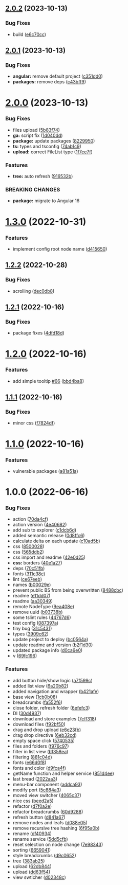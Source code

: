 ## [2.0.2](https://github.com/artemnih/ngx-explorer/compare/v2.0.1...v2.0.2) (2023-10-13)


### Bug Fixes

* build ([e6c70cc](https://github.com/artemnih/ngx-explorer/commit/e6c70cc5d8a0e58ad7873005b293e37dd8d07c3e))

## [2.0.1](https://github.com/artemnih/ngx-explorer/compare/v2.0.0...v2.0.1) (2023-10-13)


### Bug Fixes

* **angular:** remove default project ([c351dd0](https://github.com/artemnih/ngx-explorer/commit/c351dd0dad110a07742eca2e18f6e6e88197bfae))
* **packages:** remove deps ([c43bff9](https://github.com/artemnih/ngx-explorer/commit/c43bff96e273ef21404be36147d1aaffe0274fd7))

# [2.0.0](https://github.com/artemnih/ngx-explorer/compare/v1.3.0...v2.0.0) (2023-10-13)


### Bug Fixes

* files upload ([5b83f74](https://github.com/artemnih/ngx-explorer/commit/5b83f74b1f8ceff3d2fb1034426fcc4a0d79fe38))
* **ga:** script fix ([1d040dd](https://github.com/artemnih/ngx-explorer/commit/1d040dd73e04baa66792227d8d251e940f7abfad))
* **package:** update packages ([8229950](https://github.com/artemnih/ngx-explorer/commit/822995035f2316d19e32e21f662e76262fffa6c5))
* **ts:** types and tsconfig ([74ab1c9](https://github.com/artemnih/ngx-explorer/commit/74ab1c9dfb034b72672703f01afdba8bc21e1b58))
* **upload:** correct FileList type ([1f7ce7f](https://github.com/artemnih/ngx-explorer/commit/1f7ce7fe46ac24a1f1bdbec45ad58eab0fe162de))


### Features

* **tree:** auto refresh ([916532b](https://github.com/artemnih/ngx-explorer/commit/916532bf994efdc589751c400f42a6bade019c7a))


### BREAKING CHANGES

* **package:** migrate to Angular 16

# [1.3.0](https://github.com/artemnih/ngx-explorer/compare/v1.2.2...v1.3.0) (2022-10-31)


### Features

* implement config root node name ([d415650](https://github.com/artemnih/ngx-explorer/commit/d4156502e50479a8996f98e5836cd4e0ce33cb6a))

## [1.2.2](https://github.com/artemnih/ngx-explorer/compare/v1.2.1...v1.2.2) (2022-10-28)


### Bug Fixes

* scrolling ([dec0db8](https://github.com/artemnih/ngx-explorer/commit/dec0db89376271be0f359f83811a61a2be35b660))

## [1.2.1](https://github.com/artemnih/ngx-explorer/compare/v1.2.0...v1.2.1) (2022-10-16)


### Bug Fixes

* package fixes ([4dfd18d](https://github.com/artemnih/ngx-explorer/commit/4dfd18da741f527b822952d0d63506cea4af91eb))

# [1.2.0](https://github.com/artemnih/ngx-explorer/compare/v1.1.1...v1.2.0) (2022-10-16)


### Features

* add simple tooltip [#66](https://github.com/artemnih/ngx-explorer/issues/66) ([bbd4ba8](https://github.com/artemnih/ngx-explorer/commit/bbd4ba87afe717c22b4355132629d37fe280f6fc))

## [1.1.1](https://github.com/artemnih/ngx-explorer/compare/v1.1.0...v1.1.1) (2022-10-16)


### Bug Fixes

* minor css ([f7824df](https://github.com/artemnih/ngx-explorer/commit/f7824df229c32d54b05cf2d42d65793fee0937ca))

# [1.1.0](https://github.com/artemnih/ngx-explorer/compare/v1.0.0...v1.1.0) (2022-10-16)


### Features

* vulnerable packages ([a81a51a](https://github.com/artemnih/ngx-explorer/commit/a81a51af8874fecb10de04d80b9ecfa94527a3a6))

# 1.0.0 (2022-06-16)


### Bug Fixes

* action ([70da4cf](https://github.com/artemnih/ngx-explorer/commit/70da4cf9b2b781e51bd540b0563e27b76b8092f7))
* action version ([4e40682](https://github.com/artemnih/ngx-explorer/commit/4e40682436c7985f1dfc48c9422d8377e1a33aa9))
* add sub to explorer ([c1dcb6d](https://github.com/artemnih/ngx-explorer/commit/c1dcb6d0ce6dfa32c3f9448c7cc9d9f0f1393355))
* added semantic release ([0d8ffc6](https://github.com/artemnih/ngx-explorer/commit/0d8ffc61a309e4e1e565acf9d258346a40c6ed77))
* calculate delta on each update ([c10ad5b](https://github.com/artemnih/ngx-explorer/commit/c10ad5bb29e6ae5c7b3a878ab8159c19d73ee17f))
* css ([8500028](https://github.com/artemnih/ngx-explorer/commit/8500028afd4406a5fd6e5a5e2390963a3eaf8fb7))
* css ([565ddb2](https://github.com/artemnih/ngx-explorer/commit/565ddb28c6861ba28ed90876e3fefbb24e3021db))
* css import and readme ([42e0d25](https://github.com/artemnih/ngx-explorer/commit/42e0d25cc302ac98e790a2296c3b68edf3261be7))
* **css:** borders ([40e1a27](https://github.com/artemnih/ngx-explorer/commit/40e1a273c3a7531d7fbae98efdd5c9a1e99dd661))
* deps ([70c51fb](https://github.com/artemnih/ngx-explorer/commit/70c51fb046a900bf950994506604038493188527))
* fonts ([311c38c](https://github.com/artemnih/ngx-explorer/commit/311c38cf0a9776df237c7cd9d88f5ea5faa34cb4))
* lint ([ce67eeb](https://github.com/artemnih/ngx-explorer/commit/ce67eeb7e311672218d153bd9678726dc641a5b5))
* names ([b00029e](https://github.com/artemnih/ngx-explorer/commit/b00029eaa917c371164bdee0d805f48eb689e8af))
* prevent public BS from being overwritten ([8488cbc](https://github.com/artemnih/ngx-explorer/commit/8488cbc7fe4b11386bc7b9ea6ab3008b7df8e188))
* readme ([e11dd07](https://github.com/artemnih/ngx-explorer/commit/e11dd074ea5a8a0636ee5547d00db574e079db8d))
* readme ([aa30349](https://github.com/artemnih/ngx-explorer/commit/aa30349b778cb0ed5abace2252a79e19a38a2c8e))
* remote NodeType ([9ea408e](https://github.com/artemnih/ngx-explorer/commit/9ea408e58166c81ebaa2772d1be923c65635e79f))
* remove uuid ([b03738b](https://github.com/artemnih/ngx-explorer/commit/b03738b34e61342b82b174cfb825d34a7736fff1))
* some tslint rules ([44767d6](https://github.com/artemnih/ngx-explorer/commit/44767d69f00df2e3df7358f0468c3c164773884b))
* test config ([087397a](https://github.com/artemnih/ngx-explorer/commit/087397a5bf62112c62bfc799bd600163bfd5bb28))
* tiny bug ([31c5431](https://github.com/artemnih/ngx-explorer/commit/31c543168e62421183be4674eca7b90b5067ff49))
* types ([3909c62](https://github.com/artemnih/ngx-explorer/commit/3909c62e66c823da12c8cf0386772d2adc391508))
* update project to deploy ([bc0564a](https://github.com/artemnih/ngx-explorer/commit/bc0564a09de38f0a21ba0c3e4ad3f70275730ca8))
* update readme and version ([b2f1d30](https://github.com/artemnih/ngx-explorer/commit/b2f1d306262c96305ec77ef1961760e0f2cca771))
* updated package info ([d0ca6e0](https://github.com/artemnih/ngx-explorer/commit/d0ca6e00acf84c27ae3344200d1ec37bd3ff4214))
* v ([69fc196](https://github.com/artemnih/ngx-explorer/commit/69fc1966a8fb1d382353d91d44576e02fc7c3e5c))


### Features

* add button hide/show logic ([a7f599c](https://github.com/artemnih/ngx-explorer/commit/a7f599c85adbdecd5fef6e9a495d45f8bb3386ef))
* added list view ([6a20b82](https://github.com/artemnih/ngx-explorer/commit/6a20b8299fc56ab9e7d69361e36749cc89d1dae2))
* added navigation and wrapper ([b421afe](https://github.com/artemnih/ngx-explorer/commit/b421afe1436f4898efed0ede63095217bd2454b8))
* base view ([1cb0b08](https://github.com/artemnih/ngx-explorer/commit/1cb0b088d4476ab82589624ff09729a5b87fc936))
* breadcrumbs ([fa552f6](https://github.com/artemnih/ngx-explorer/commit/fa552f6f7fe4e20d6f5e297ffe1502263091a040))
* close folder, refresh folder ([6efefc3](https://github.com/artemnih/ngx-explorer/commit/6efefc34282fa6e9a4b157c1acfd16a947eff1c2))
* DI ([30d4937](https://github.com/artemnih/ngx-explorer/commit/30d4937c0375c015c18bbfb88608ef783001bd10))
* download and store examples ([7cff318](https://github.com/artemnih/ngx-explorer/commit/7cff318930f9a8531c952a8f145ba6eb5a3498ae))
* download files ([f92bf50](https://github.com/artemnih/ngx-explorer/commit/f92bf508f07fcda8e023a15867433dadc6ca6f56))
* drag and drop upload ([e6e23fb](https://github.com/artemnih/ngx-explorer/commit/e6e23fb51fedf4874564f02c87b7529ba8020d75))
* drag drop directive ([6eb32cd](https://github.com/artemnih/ngx-explorer/commit/6eb32cd89202e1d3d25788986f836640dd1464e4))
* empty space click ([5740535](https://github.com/artemnih/ngx-explorer/commit/5740535bb2f6d390c468f453a8868bfe83372c62))
* files and folders ([f976c97](https://github.com/artemnih/ngx-explorer/commit/f976c97c39a7d0451b7f9011ff6ede72612ae929))
* filter in list view ([b1358ea](https://github.com/artemnih/ngx-explorer/commit/b1358ea788e7da47b3e7f621ce961d327290ae8b))
* filtering ([881c04d](https://github.com/artemnih/ngx-explorer/commit/881c04d18fa3196ac0527924de4752b56b73f444))
* fonts ([e66d0f8](https://github.com/artemnih/ngx-explorer/commit/e66d0f88302518d7974b392e67fe87a085e13775))
* fonts and color ([d9fca4f](https://github.com/artemnih/ngx-explorer/commit/d9fca4f0b600e991188fe8921d043ee9c12f540d))
* getName function and helper service ([851d4ee](https://github.com/artemnih/ngx-explorer/commit/851d4ee17e960ddef7c92d831a68c665cf66c0b9))
* last bread ([2022aa3](https://github.com/artemnih/ngx-explorer/commit/2022aa30e88ee839056438f08a9865c023084269))
* menu-bar component ([addca93](https://github.com/artemnih/ngx-explorer/commit/addca932940b4d3aab670040c04f7e8d58d9c505))
* modify port ([5c884a3](https://github.com/artemnih/ngx-explorer/commit/5c884a3e06e53bd4661628be2e8d51b92f2469c3))
* moved view switcher ([4065c37](https://github.com/artemnih/ngx-explorer/commit/4065c37fc76dd3a06acbf1411b2c09bbdd20ff8c))
* nice css ([beed2a5](https://github.com/artemnih/ngx-explorer/commit/beed2a569429fe1b2f618a237e3728576afb9fe0))
* refactor ([d7f0a2e](https://github.com/artemnih/ngx-explorer/commit/d7f0a2e993901162dd5003afbf52ee6446618c04))
* refactor breadcrumbs ([60d9288](https://github.com/artemnih/ngx-explorer/commit/60d9288e143b8df5b0754d1f51fe68171a0553dc))
* refresh button ([d841a67](https://github.com/artemnih/ngx-explorer/commit/d841a67cea87d48c1aeac3f28797b6c677b82c5a))
* remove nodes and leafs ([d088e05](https://github.com/artemnih/ngx-explorer/commit/d088e054c29baa7383a45a04ac6af81605d39893))
* remove recursive tree hashing ([6f95a0b](https://github.com/artemnih/ngx-explorer/commit/6f95a0ba4f9d73e85fa3c0818ca3930b29e3d247))
* rename ([df40934](https://github.com/artemnih/ngx-explorer/commit/df409346aab48cb6432ada6ec805b815c13120bc))
* rename service ([5dd5cfb](https://github.com/artemnih/ngx-explorer/commit/5dd5cfb99c01b34cc87ce60c6cc11a8a8658e985))
* reset selection on node change ([7e98343](https://github.com/artemnih/ngx-explorer/commit/7e98343cbaf93b30d2fe4625c4366faba7a239da))
* sorting ([6659041](https://github.com/artemnih/ngx-explorer/commit/66590411c834e547494f8e7121685499ee473deb))
* style breadcrumbs ([d9c0652](https://github.com/artemnih/ngx-explorer/commit/d9c06523a00b88102f6e9059574b17282772bd5d))
* tree ([383ab25](https://github.com/artemnih/ngx-explorer/commit/383ab251560d7fb32886874147bc3976096387d8))
* upload ([62db844](https://github.com/artemnih/ngx-explorer/commit/62db844d81fe728e685e981dac1ccf36c3db0b19))
* upload ([dd63f54](https://github.com/artemnih/ngx-explorer/commit/dd63f541172028dd42b9d5d1edadbfef7fa678a2))
* view swticher ([d02348c](https://github.com/artemnih/ngx-explorer/commit/d02348cccfbd0a2e36bc7ecd553c327e7a62eb8b))
